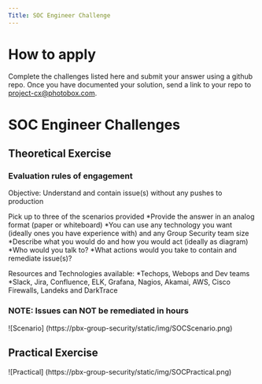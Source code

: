 ```yaml
---
Title: SOC Engineer Challenge
---
```

# How to apply

Complete the challenges listed here and submit your answer using a github repo. Once you have documented your solution, send a link to your repo to project-cx@photobox.com.

# SOC Engineer Challenges

## Theoretical Exercise
### Evaluation rules of engagement
Objective: Understand and contain issue(s) without any pushes to production

Pick up to three of the scenarios provided
*Provide the answer in an analog format (paper or whiteboard)
*You can use any technology you want (ideally ones you have experience with) and any Group Security team size
*Describe what you would do and how you would act (ideally as diagram)
*Who would you talk to?
*What actions would you take to contain and remediate issue(s)?

Resources and Technologies available:
*Techops, Webops and Dev teams
*Slack, Jira, Confluence, ELK, Grafana, Nagios, Akamai, AWS, Cisco Firewalls, Landeks and DarkTrace

### NOTE: Issues can NOT be remediated in hours

![Scenario] (https://pbx-group-security/static/img/SOCScenario.png)

## Practical Exercise
![Practical] (https://pbx-group-security/static/img/SOCPractical.png)
